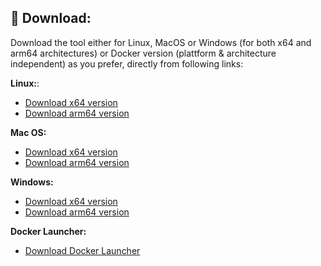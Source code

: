 ## 💾 Download:
Download the tool either for Linux, MacOS or Windows (for both x64 and arm64 architectures) or Docker version (plattform & architecture independent) as you prefer, directly from following links:

**Linux:**:  
  - [Download x64 version](https://github.com/jaimetur/PhotoMigrator/releases/download/v3.3.1/PhotoMigrator_v3.3.1_linux_x64.zip)  
  - [Download arm64 version](https://github.com/jaimetur/PhotoMigrator/releases/download/v3.3.1/PhotoMigrator_v3.3.1_linux_arm64.zip)  

**Mac OS:**
  - [Download x64 version](https://github.com/jaimetur/PhotoMigrator/releases/download/v3.3.1/PhotoMigrator_v3.3.1_macos_x64.zip)  
  - [Download arm64 version](https://github.com/jaimetur/PhotoMigrator/releases/download/v3.3.1/PhotoMigrator_v3.3.1_macos_arm64.zip)  

**Windows:**  
  - [Download x64 version](https://github.com/jaimetur/PhotoMigrator/releases/download/v3.3.1/PhotoMigrator_v3.3.1_windows_x64.zip)  
  - [Download arm64 version](https://github.com/jaimetur/PhotoMigrator/releases/download/v3.3.1/PhotoMigrator_v3.3.1_windows_arm64.zip)  

**Docker Launcher:**  
  - [Download Docker Launcher](https://github.com/jaimetur/PhotoMigrator/releases/download/v3.3.1/PhotoMigrator_v3.3.1_docker.zip)  

